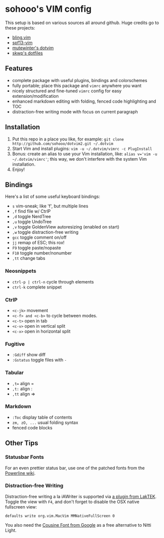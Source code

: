 # sohooo's VIM config

This setup is based on various sources all around github. Huge credits go to these projects:

- [bling.vim](https://github.com/bling/dotvim)
- [spf13-vim](https://github.com/spf13/spf13-vim)
- [mutewinter's dotvim](https://github.com/mutewinter/dot_vim)
- [skwp's dotfiles](https://github.com/skwp/dotfiles)


## Features

- complete package with useful plugins, bindings and colorschemes
- fully portable; place this package and `vimrc` anywhere you want
- nicely structured and fine-tuned `vimrc` config for easy extension/modification
- enhanced markdown editing with folding, fenced code highlighting and TOC
- distraction-free writing mode with focus on current paragraph


## Installation

1. Put this repo in a place you like, for example: `git clone http://github.com/sohooo/dotvim2.git ~/.dotvim`
2. Start Vim and install plugins: `vim -u ~/.dotvim/vimrc -c PlugInstall`
3. Bonus: create an alias to use your Vim installation, like: `alias v='vim -u ~/.dotvim/vimrc'`; this way, we don't interfere with the system Vim installation.
4. Enjoy!


## Bindings

Here's a list of some useful keyboard bindings:

* `s`       vim-sneak; like 'f', but multiple lines
* `,f`      find file w/ CtrlP
* `,d`      toggle NerdTree
* `,u`      toggle UndoTree
* `,v`      toggle GoldenView autoresizing (enabled on start)
* `,w`      toggle distraction-free writing
* `gcc`     toggle comment on/off
* `jj`      remap of ESC; this rox!
* `F9`      toggle paste/nopaste
* `F10`     toggle number/nonumber
* `,tt`     change tabs


### Neosnippets

* `ctrl-p | ctrl-n`  cycle through elements
* `ctrl-k`           complete snippet


### CtrlP

* `<c-jk>`  movement
* `<c-f> and <c-b>` to cycle between modes.
* `<c-t>`   open in tab
* `<c-v>`   open in vertical split
* `<c-x>`   open in horizontal split


### Fugitive

* `:Gdiff`    show diff
* `:Gstatus`  toggle files with `-`


### Tabular

* `,t=`  align =
* `,t:`  align :
* `,tt`  align =>


### Markdown

* `:Toc`  display table of contents
* `zm, zO, ...`  usual folding syntax
*  fenced code blocks


## Other Tips

### Statusbar Fonts
For an even prettier status bar, use one of the patched fonts from the [Powerline wiki](https://github.com/Lokaltog/vim-powerline/wiki/Patched-fonts).


### Distraction-free Writing
Distraction-free writing a la iAWriter is supported via [a plugin from LakTEK](http://laktek.com/2012/09/05/distraction-free-writing-with-vim/). Toggle the view with `F4`, and don't forget to disable the OSX native fullscreen view:

    defaults write org.vim.MacVim MMNativeFullScreen 0

You also need the [Cousine Font from Google](http://www.fontsquirrel.com/fonts/cousine) as a free alternative to Nitti Light.

